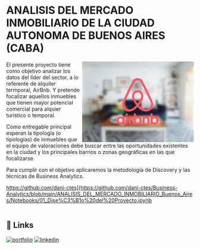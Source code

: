 # ANALISIS DEL MERCADO INMOBILIARIO DE LA CIUDAD AUTONOMA DE BUENOS AIRES (CABA)


<img src='https://github.com/dani-ctes/Business-Analytics/blob/main/ANALISIS_DEL_MERCADO_INMOBILIARIO_Buenos_Aires/airbnb.png' width='300' align='right'>

El presente proyecto tiene como objetivo analizar los datos del líder del sector, a lo referente de alquiler termporal, AirBnb. Y pretende focalizar aquellos inmuebles que tienen mayor potencial comercial para alquier turístico o temporal.

Como entregable principal esperan la tipología (o tipologías) de inmuebles que el equipo de valoraciones debe buscar entre las oportunidades existentes en la ciudad y los principales barrios o zonas geográficas en las que focalizarse.

Para cumplir con el objetivo aplicaremos la metodología de Discovery y las técnicas de Business Analytics.

https://github.com/dani-ctes](https://github.com/dani-ctes/Business-Analytics/blob/main/ANALISIS_DEL_MERCADO_INMOBILIARIO_Buenos_Aires/Notebooks/01_Dise%C3%B1o%20del%20Proyecto.ipynb
<br></br>

## 🔗 Links
[![portfolio](https://img.shields.io/badge/my_portfolio-000?style=for-the-badge&logo=ko-fi&logoColor=white)](https://github.com/dani-ctes)
[![linkedin](https://img.shields.io/badge/linkedin-0A66C2?style=for-the-badge&logo=linkedin&logoColor=white)](https://www.linkedin.com/in/o-daniel-torres-50480922/)
